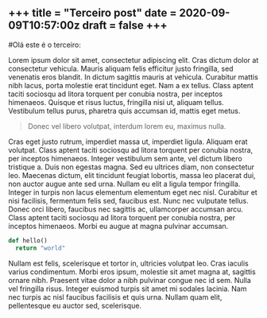 +++
title = "Terceiro post"
date = 2020-09-09T10:57:00z
draft = false
+++
---
#Olá este é o terceiro:

Lorem ipsum dolor sit amet, consectetur adipiscing elit. Cras dictum dolor at consectetur vehicula. 
Mauris aliquam felis efficitur justo fringilla, sed venenatis eros blandit. In dictum sagittis mauris at vehicula. 
Curabitur mattis nibh lacus, porta molestie erat tincidunt eget. Nam a ex tellus. 
Class aptent taciti sociosqu ad litora torquent per conubia nostra, per inceptos himenaeos. 
Quisque et risus luctus, fringilla nisi ut, aliquam tellus. Vestibulum tellus purus, pharetra quis accumsan id, 
mattis eget metus. 

>Donec vel libero volutpat, interdum lorem eu, maximus nulla.

Cras eget justo rutrum, imperdiet massa ut, imperdiet ligula. Aliquam erat volutpat. Class aptent taciti sociosqu ad 
litora torquent per conubia nostra, per inceptos himenaeos. Integer vestibulum sem ante, vel dictum libero tristique a. Duis non egestas magna. Sed eu ultrices diam, non consectetur leo. Maecenas dictum, elit tincidunt feugiat lobortis, massa leo placerat dui, non auctor augue ante sed urna. Nullam eu elit a ligula tempor fringilla. Integer in turpis non lacus elementum elementum eget nec nisl. Curabitur et nisi facilisis, fermentum felis sed, faucibus est. Nunc nec vulputate tellus. Donec orci libero, faucibus nec sagittis ac, ullamcorper accumsan arcu. Class aptent taciti sociosqu ad litora torquent per conubia nostra, per inceptos himenaeos. Morbi eu augue at magna pulvinar accumsan.

```py
def hello()
  return "world"
```

Nullam est felis, scelerisque et tortor in, ultricies volutpat leo. Cras iaculis varius condimentum. Morbi eros ipsum, molestie sit amet magna at, sagittis ornare nibh. Praesent vitae dolor a nibh pulvinar congue nec id sem. Nulla vel fringilla risus. Integer euismod turpis sit amet mi sodales lacinia. Nam nec turpis ac nisl faucibus facilisis et quis urna. Nullam quam elit, pellentesque eu auctor sed, scelerisque.
